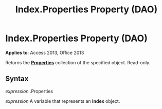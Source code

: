 ﻿---
title: Index.Properties Property (DAO)
TOCTitle: Properties Property
ms:assetid: 88990fdf-75a4-f750-ba3a-e26f11155a89
ms:mtpsurl: https://msdn.microsoft.com/library/Ff197056(v=office.15)
ms:contentKeyID: 48546140
ms.date: 09/18/2015
mtps_version: v=office.15
---

# Index.Properties Property (DAO)


**Applies to**: Access 2013, Office 2013

Returns the **[Properties](properties-collection-dao.md)** collection of the specified object. Read-only.

## Syntax

*expression* .Properties

*expression* A variable that represents an **Index** object.

